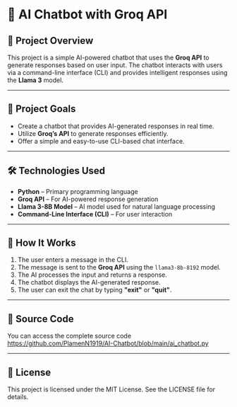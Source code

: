 # 🤖 AI Chatbot with Groq API  

## 📌 Project Overview  

This project is a simple AI-powered chatbot that uses the **Groq API** to generate responses based on user input. The chatbot interacts with users via a command-line interface (CLI) and provides intelligent responses using the **Llama 3** model.  

---

## 🎯 Project Goals  

- Create a chatbot that provides AI-generated responses in real time.  
- Utilize **Groq’s API** to generate responses efficiently.  
- Offer a simple and easy-to-use CLI-based chat interface.  

---

## 🛠️ Technologies Used  

- **Python** – Primary programming language  
- **Groq API** – For AI-powered response generation  
- **Llama 3-8B Model** – AI model used for natural language processing  
- **Command-Line Interface (CLI)** – For user interaction  

---

## 🚀 How It Works  

1. The user enters a message in the CLI.  
2. The message is sent to the **Groq API** using the `llama3-8b-8192` model.  
3. The AI processes the input and returns a response.  
4. The chatbot displays the AI-generated response.  
5. The user can exit the chat by typing **"exit"** or **"quit"**.  

---

## 📂 Source Code

You can access the complete source code https://github.com/PlamenN1919/AI-Chatbot/blob/main/ai_chatbot.py

---

## 📜 License

This project is licensed under the MIT License. See the LICENSE file for details.
